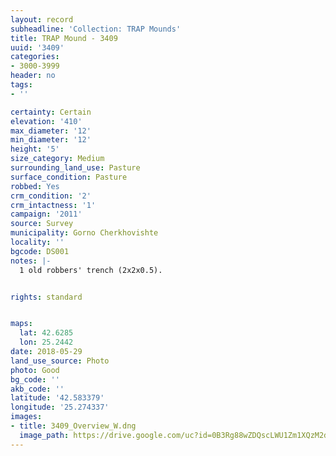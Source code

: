 ```yaml
---
layout: record
subheadline: 'Collection: TRAP Mounds'
title: TRAP Mound - 3409
uuid: '3409'
categories:
- 3000-3999
header: no
tags:
- ''

certainty: Certain
elevation: '410'
max_diameter: '12'
min_diameter: '12'
height: '5'
size_category: Medium
surrounding_land_use: Pasture
surface_condition: Pasture
robbed: Yes
crm_condition: '2'
crm_intactness: '1'
campaign: '2011'
source: Survey
municipality: Gorno Cherkhovishte
locality: ''
bgcode: DS001
notes: |-
  1 old robbers' trench (2x2x0.5).


rights: standard


maps:
  lat: 42.6285
  lon: 25.2442
date: 2018-05-29
land_use_source: Photo
photo: Good
bg_code: ''
akb_code: ''
latitude: '42.583379'
longitude: '25.274337'
images:
- title: 3409_Overview_W.dng
  image_path: https://drive.google.com/uc?id=0B3Rg88wZDQscLWU1Zm1XQzM2dVk
---
```

